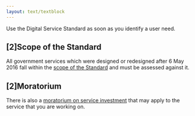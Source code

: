 ```yaml
---
layout: text/textblock
---
```

Use the Digital Service Standard as soon as you identify a user need.

## [2]Scope of the Standard
All government services which were designed or redesigned after 6 May 2016 fall within the [scope of the Standard](/digital-service-standard/scope-standard/) and must be assessed against it.

## [2]Moratorium
There is also a [moratorium on service investment](/digital-service-standard/scope-standard/#moratorium-on-service-investment) that may apply to the service that you are working on.
